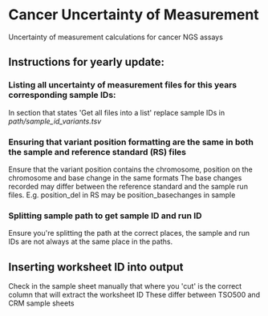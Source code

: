 # Cancer Uncertainty of Measurement
Uncertainty of measurement calculations for cancer NGS assays

## Instructions for yearly update:
### Listing all uncertainty of measurement files for this years corresponding sample IDs:
  In section that states 'Get all files into a list' replace sample IDs in _path/sample_id_variants.tsv_ 

### Ensuring that variant position formatting are the same in both the sample and reference standard (RS) files
  Ensure that the variant position contains the chromosome, position on the chromosome and base change in the same formats
  The base changes recorded may differ between the reference standard and the sample run files. E.g. position_del in RS may be position_basechanges in sample 
  
### Splitting sample path to get sample ID and run ID
  Ensure you're splitting the path at the correct places, the sample and run IDs are not always at the same place in the paths.
  
## Inserting worksheet ID into output
  Check in the sample sheet manually that where you 'cut' is the correct column that will extract the worksheet ID
  These differ between TSO500 and CRM sample sheets
